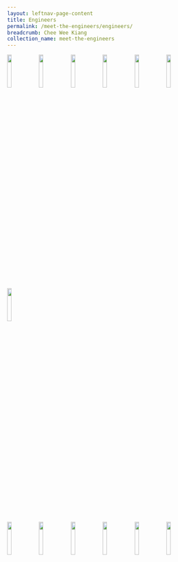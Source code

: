 ```yaml
---
layout: leftnav-page-content
title: Engineers
permalink: /meet-the-engineers/engineers/
breadcrumb: Chee Wee Kiang
collection_name: meet-the-engineers
---
```


<div>
 <image src="/images/wee-kiang.jpeg" style="width:14%;" />
 <image src="/images/wee-kiang.jpeg" style="width:14%;" />
  <image src="/images/wee-kiang.jpeg" style="width:14%;" />
 <image src="/images/wee-kiang.jpeg" style="width:14%;" />
  <image src="/images/wee-kiang.jpeg" style="width:14%;" />
 <image src="/images/wee-kiang.jpeg" style="width:14%;" />
  <image src="/images/wee-kiang.jpeg" style="width:14%;" />
</div>

<div>
 <image src="/images/wee-kiang.jpeg" width="14%" />
 <image src="/images/wee-kiang.jpeg" width="14%" />
 <image src="/images/wee-kiang.jpeg" width="14%" />
 <image src="/images/wee-kiang.jpeg" width="14%" />
 <image src="/images/wee-kiang.jpeg" width="14%" />
 <image src="/images/wee-kiang.jpeg" width="14%" />
</div>
